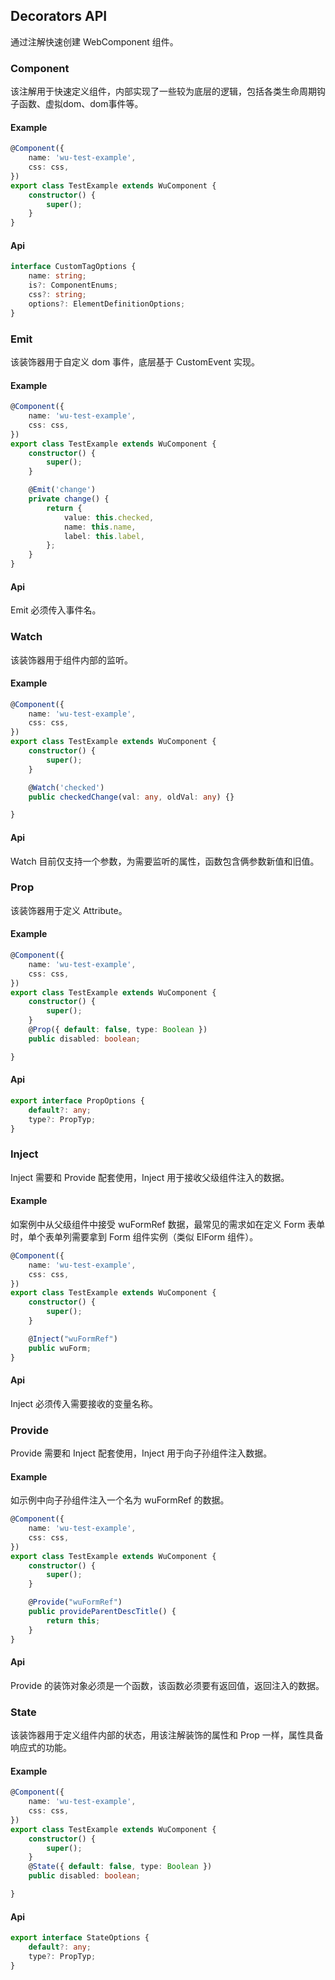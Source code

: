 ## Decorators API

通过注解快速创建 WebComponent 组件。

### Component

该注解用于快速定义组件，内部实现了一些较为底层的逻辑，包括各类生命周期钩子函数、虚拟dom、dom事件等。

#### Example

```ts
@Component({
    name: 'wu-test-example',
    css: css,
})
export class TestExample extends WuComponent {
    constructor() {
        super();
    }
}
```

#### Api

```ts
interface CustomTagOptions {
    name: string;
    is?: ComponentEnums;
    css?: string;
    options?: ElementDefinitionOptions;
}
```

### Emit

该装饰器用于自定义 dom 事件，底层基于 CustomEvent 实现。

#### Example

```ts
@Component({
    name: 'wu-test-example',
    css: css,
})
export class TestExample extends WuComponent {
    constructor() {
        super();
    }

    @Emit('change')
    private change() {
        return {
            value: this.checked,
            name: this.name,
            label: this.label,
        };
    }
}
```

#### Api

Emit 必须传入事件名。

### Watch

该装饰器用于组件内部的监听。

#### Example

```ts
@Component({
    name: 'wu-test-example',
    css: css,
})
export class TestExample extends WuComponent {
    constructor() {
        super();
    }

    @Watch('checked')
    public checkedChange(val: any, oldVal: any) {}

}

```

#### Api

Watch 目前仅支持一个参数，为需要监听的属性，函数包含俩参数新值和旧值。

### Prop

该装饰器用于定义 Attribute。

#### Example

```ts
@Component({
    name: 'wu-test-example',
    css: css,
})
export class TestExample extends WuComponent {
    constructor() {
        super();
    }
    @Prop({ default: false, type: Boolean })
    public disabled: boolean;

}
```

#### Api

```ts
export interface PropOptions {
    default?: any;
    type?: PropTyp;
}
```

### Inject

Inject 需要和 Provide 配套使用，Inject 用于接收父级组件注入的数据。

#### Example

如案例中从父级组件中接受 wuFormRef 数据，最常见的需求如在定义 Form 表单时，单个表单列需要拿到 Form 组件实例（类似 ElForm 组件）。

```ts
@Component({
    name: 'wu-test-example',
    css: css,
})
export class TestExample extends WuComponent {
    constructor() {
        super();
    }

    @Inject("wuFormRef")
    public wuForm;
}
```

#### Api

Inject 必须传入需要接收的变量名称。

### Provide

Provide 需要和 Inject 配套使用，Inject 用于向子孙组件注入数据。

#### Example

如示例中向子孙组件注入一个名为 wuFormRef 的数据。

```ts
@Component({
    name: 'wu-test-example',
    css: css,
})
export class TestExample extends WuComponent {
    constructor() {
        super();
    }

    @Provide("wuFormRef")
    public provideParentDescTitle() {
        return this;
    }
}
```

#### Api

Provide 的装饰对象必须是一个函数，该函数必须要有返回值，返回注入的数据。

### State

该装饰器用于定义组件内部的状态，用该注解装饰的属性和 Prop 一样，属性具备响应式的功能。

#### Example

```ts
@Component({
    name: 'wu-test-example',
    css: css,
})
export class TestExample extends WuComponent {
    constructor() {
        super();
    }
    @State({ default: false, type: Boolean })
    public disabled: boolean;

}
```

#### Api

```ts
export interface StateOptions {
    default?: any;
    type?: PropTyp;
}
```

